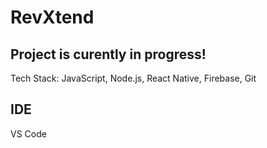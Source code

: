 # RevXtend

## Project is curently in progress!

Tech Stack: JavaScript, Node.js, React Native, Firebase, Git

## IDE
VS Code
 
